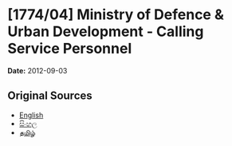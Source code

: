 # [1774/04] Ministry of Defence & Urban Development - Calling Service Personnel

**Date:** 2012-09-03

## Original Sources

- [English](https://documents.gov.lk/view/extra-gazettes/2012/9/1774-04_E.pdf)
- [සිංහල](https://documents.gov.lk/view/extra-gazettes/2012/9/1774-04_S.pdf)
- [தமிழ்](https://documents.gov.lk/view/extra-gazettes/2012/9/1774-04_T.pdf)
